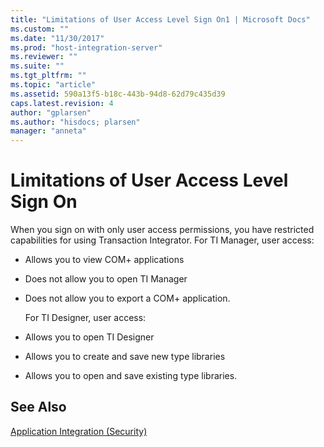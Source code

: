 ```yaml
---
title: "Limitations of User Access Level Sign On1 | Microsoft Docs"
ms.custom: ""
ms.date: "11/30/2017"
ms.prod: "host-integration-server"
ms.reviewer: ""
ms.suite: ""
ms.tgt_pltfrm: ""
ms.topic: "article"
ms.assetid: 590a13f5-b18c-443b-94d8-62d79c435d39
caps.latest.revision: 4
author: "gplarsen"
ms.author: "hisdocs; plarsen"
manager: "anneta"
---
```

# Limitations of User Access Level Sign On
When you sign on with only user access permissions, you have restricted capabilities for using Transaction Integrator. For TI Manager, user access:  
  
- Allows you to view COM+ applications  
  
- Does not allow you to open TI Manager  
  
- Does not allow you to export a COM+ application.  
  
  For TI Designer, user access:  
  
- Allows you to open TI Designer  
  
- Allows you to create and save new type libraries  
  
- Allows you to open and save existing type libraries.  
  
## See Also  
 [Application Integration (Security)](../core/application-integration-security-2.md)